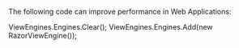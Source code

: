 The following code can improve performance in Web Applications:

ViewEngines.Engines.Clear();
ViewEngines.Engines.Add(new RazorViewEngine());
